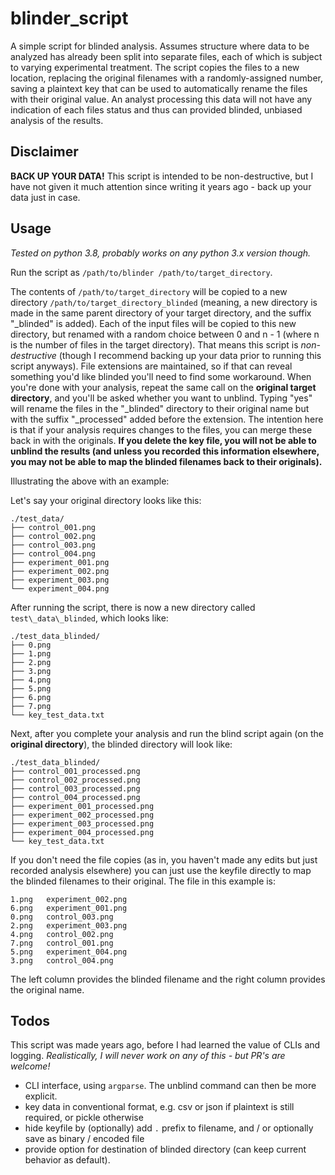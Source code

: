 # blinder_script
A simple script for blinded analysis. Assumes structure where data to be analyzed has already been
split into separate files, each of which is subject to varying experimental treatment. The script
copies the files to a new location, replacing the original filenames with a randomly-assigned
number, saving a plaintext key that can be used to automatically rename the files with their
original value. An analyst processing this data will not have any indication of each files status
and thus can provided blinded, unbiased analysis of the results.

## Disclaimer

**BACK UP YOUR DATA!** This script is intended to be non-destructive, but I have not given it much
attention since writing it years ago - back up your data just in case.

## Usage

*Tested on python 3.8, probably works on any python 3.x version though.*

Run the script as `/path/to/blinder /path/to/target_directory`.

The contents of `/path/to/target_directory` will be copied to a new directory
`/path/to/target_directory_blinded` (meaning, a new directory is made in the same parent directory
of your target directory, and the suffix "_blinded" is added). Each of the input files will be
copied to this new directory, but renamed with a random choice between 0 and n - 1 (where n is the
number of files in the target directory). That means this script is *non-destructive* (though I
recommend backing up your data prior to running this script anyways). File extensions are
maintained, so if that can reveal something you'd like blinded you'll need to find some workaround.
When you're done with your analysis, repeat the same call on the **original target directory**, and
you'll be asked whether you want to unblind. Typing "yes" will rename the files in the "_blinded"
directory to their original name but with the suffix "_processed" added before the extension. The
intention here is that if your analysis requires changes to the files, you can merge these back in
with the originals. **If you delete the key file, you will not be able to unblind the results (and
unless you recorded this information elsewhere, you may not be able to map the blinded filenames
back to their originals).**

Illustrating the above with an example:

Let's say your original directory looks like this:

```
./test_data/
├── control_001.png
├── control_002.png
├── control_003.png
├── control_004.png
├── experiment_001.png
├── experiment_002.png
├── experiment_003.png
└── experiment_004.png
```

After running the script, there is now a new directory called `test\_data\_blinded`, which looks
like:

```
./test_data_blinded/
├── 0.png
├── 1.png
├── 2.png
├── 3.png
├── 4.png
├── 5.png
├── 6.png
├── 7.png
└── key_test_data.txt
```

Next, after you complete your analysis and run the blind script again (on the **original
directory**), the blinded directory will look like:

```
./test_data_blinded/
├── control_001_processed.png
├── control_002_processed.png
├── control_003_processed.png
├── control_004_processed.png
├── experiment_001_processed.png
├── experiment_002_processed.png
├── experiment_003_processed.png
├── experiment_004_processed.png
└── key_test_data.txt
```

If you don't need the file copies (as in, you haven't made any edits but just recorded analysis
elsewhere) you can just use the keyfile directly to map the blinded filenames to their original.
The file in this example is:

```
1.png   experiment_002.png
6.png   experiment_001.png
0.png   control_003.png
2.png   experiment_003.png
4.png   control_002.png
7.png   control_001.png
5.png   experiment_004.png
3.png   control_004.png
```

The left column provides the blinded filename and the right column provides the original name.

## Todos

This script was made years ago, before I had learned the value of CLIs and logging.
*Realistically, I will never work on any of this - but PR's are welcome!*

- CLI interface, using `argparse`. The unblind command can then be more explicit. 
- key data in conventional format, e.g. csv or json if plaintext is still required, or pickle
  otherwise
- hide keyfile by (optionally) add `.` prefix to filename, and / or optionally save as binary /
  encoded file
- provide option for destination of blinded directory (can keep current behavior as default).

